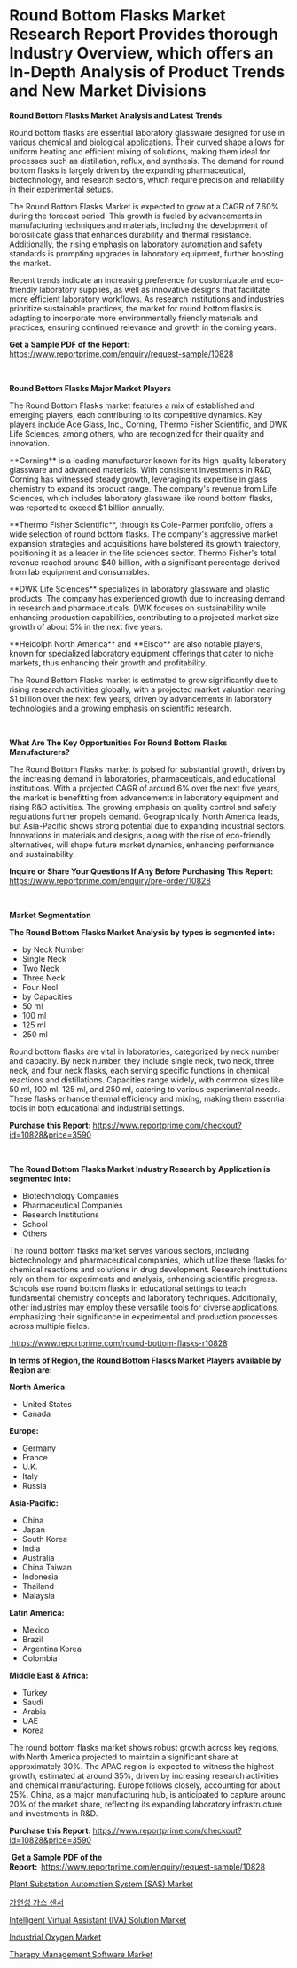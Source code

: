 <p><h1>Round Bottom Flasks Market Research Report Provides thorough Industry Overview, which offers an In-Depth Analysis of Product Trends and New Market Divisions</h1></p><p><strong>Round Bottom Flasks Market Analysis and Latest Trends</strong></p>
<p><p>Round bottom flasks are essential laboratory glassware designed for use in various chemical and biological applications. Their curved shape allows for uniform heating and efficient mixing of solutions, making them ideal for processes such as distillation, reflux, and synthesis. The demand for round bottom flasks is largely driven by the expanding pharmaceutical, biotechnology, and research sectors, which require precision and reliability in their experimental setups.</p><p>The Round Bottom Flasks Market is expected to grow at a CAGR of 7.60% during the forecast period. This growth is fueled by advancements in manufacturing techniques and materials, including the development of borosilicate glass that enhances durability and thermal resistance. Additionally, the rising emphasis on laboratory automation and safety standards is prompting upgrades in laboratory equipment, further boosting the market. </p><p>Recent trends indicate an increasing preference for customizable and eco-friendly laboratory supplies, as well as innovative designs that facilitate more efficient laboratory workflows. As research institutions and industries prioritize sustainable practices, the market for round bottom flasks is adapting to incorporate more environmentally friendly materials and practices, ensuring continued relevance and growth in the coming years.</p></p>
<p><strong>Get a Sample PDF of the Report:&nbsp;</strong> <a href="https://www.reportprime.com/enquiry/request-sample/10828?utm_campaign=1080&utm_medium=2&utm_source=Github&utm_content=ia&utm_term=29112024&utm_id=round-bottom-flasks">https://www.reportprime.com/enquiry/request-sample/10828</a></p>
<p>&nbsp;</p>
<p><strong>Round Bottom Flasks Major Market Players</strong></p>
<p><p>The Round Bottom Flasks market features a mix of established and emerging players, each contributing to its competitive dynamics. Key players include Ace Glass, Inc., Corning, Thermo Fisher Scientific, and DWK Life Sciences, among others, who are recognized for their quality and innovation.</p><p>**Corning** is a leading manufacturer known for its high-quality laboratory glassware and advanced materials. With consistent investments in R&D, Corning has witnessed steady growth, leveraging its expertise in glass chemistry to expand its product range. The company's revenue from Life Sciences, which includes laboratory glassware like round bottom flasks, was reported to exceed $1 billion annually.</p><p>**Thermo Fisher Scientific**, through its Cole-Parmer portfolio, offers a wide selection of round bottom flasks. The company's aggressive market expansion strategies and acquisitions have bolstered its growth trajectory, positioning it as a leader in the life sciences sector. Thermo Fisher's total revenue reached around $40 billion, with a significant percentage derived from lab equipment and consumables.</p><p>**DWK Life Sciences** specializes in laboratory glassware and plastic products. The company has experienced growth due to increasing demand in research and pharmaceuticals. DWK focuses on sustainability while enhancing production capabilities, contributing to a projected market size growth of about 5% in the next five years.</p><p>**Heidolph North America** and **Eisco** are also notable players, known for specialized laboratory equipment offerings that cater to niche markets, thus enhancing their growth and profitability.</p><p>The Round Bottom Flasks market is estimated to grow significantly due to rising research activities globally, with a projected market valuation nearing $1 billion over the next few years, driven by advancements in laboratory technologies and a growing emphasis on scientific research.</p></p>
<p>&nbsp;</p>
<p><strong>What Are The Key Opportunities For Round Bottom Flasks Manufacturers?</strong></p>
<p><p>The Round Bottom Flasks market is poised for substantial growth, driven by the increasing demand in laboratories, pharmaceuticals, and educational institutions. With a projected CAGR of around 6% over the next five years, the market is benefitting from advancements in laboratory equipment and rising R&D activities. The growing emphasis on quality control and safety regulations further propels demand. Geographically, North America leads, but Asia-Pacific shows strong potential due to expanding industrial sectors. Innovations in materials and designs, along with the rise of eco-friendly alternatives, will shape future market dynamics, enhancing performance and sustainability.</p></p>
<p><strong>Inquire or Share Your Questions If Any Before Purchasing This Report:</strong> <a href="https://www.reportprime.com/enquiry/pre-order/10828?utm_campaign=1080&utm_medium=2&utm_source=Github&utm_content=ia&utm_term=29112024&utm_id=round-bottom-flasks">https://www.reportprime.com/enquiry/pre-order/10828</a></p>
<p>&nbsp;</p>
<p><strong>Market Segmentation</strong></p>
<p><strong>The Round Bottom Flasks Market Analysis by types is segmented into:</strong></p>
<p><ul><li>by Neck Number</li><li>Single Neck</li><li>Two Neck</li><li>Three Neck</li><li>Four Necl</li><li>by Capacities</li><li>50 ml</li><li>100 ml</li><li>125 ml</li><li>250 ml</li></ul></p>
<p><p>Round bottom flasks are vital in laboratories, categorized by neck number and capacity. By neck number, they include single neck, two neck, three neck, and four neck flasks, each serving specific functions in chemical reactions and distillations. Capacities range widely, with common sizes like 50 ml, 100 ml, 125 ml, and 250 ml, catering to various experimental needs. These flasks enhance thermal efficiency and mixing, making them essential tools in both educational and industrial settings.</p></p>
<p><strong>Purchase this Report:&nbsp;</strong><a href="https://www.reportprime.com/checkout?id=10828&price=3590&utm_campaign=1080&utm_medium=2&utm_source=Github&utm_content=ia&utm_term=29112024&utm_id=round-bottom-flasks">https://www.reportprime.com/checkout?id=10828&price=3590</a></p>
<p>&nbsp;</p>
<p><strong>The Round Bottom Flasks Market Industry Research by Application is segmented into:</strong></p>
<p><ul><li>Biotechnology Companies</li><li>Pharmaceutical Companies</li><li>Research Institutions</li><li>School</li><li>Others</li></ul></p>
<p><p>The round bottom flasks market serves various sectors, including biotechnology and pharmaceutical companies, which utilize these flasks for chemical reactions and solutions in drug development. Research institutions rely on them for experiments and analysis, enhancing scientific progress. Schools use round bottom flasks in educational settings to teach fundamental chemistry concepts and laboratory techniques. Additionally, other industries may employ these versatile tools for diverse applications, emphasizing their significance in experimental and production processes across multiple fields.</p></p>
<p><a href="https://www.reportprime.com/round-bottom-flasks-r10828?utm_campaign=1080&utm_medium=2&utm_source=Github&utm_content=ia&utm_term=29112024&utm_id=round-bottom-flasks">&nbsp;https://www.reportprime.com/round-bottom-flasks-r10828</a></p>
<p><strong>In terms of Region, the Round Bottom Flasks Market Players available by Region are:</strong></p>
<p>
    <p> <strong> North America: </strong>
        <ul>
            <li>United States</li>
            <li>Canada</li>
        </ul>
        </p> 
    <p> <strong> Europe: </strong>
        <ul>
            <li>Germany</li>
            <li>France</li>
            <li>U.K.</li>
            <li>Italy</li>
            <li>Russia</li>
        </ul>
        </p> 
    <p> <strong> Asia-Pacific: </strong>
        <ul>
            <li>China</li>
            <li>Japan</li>
            <li>South Korea</li>
            <li>India</li>
            <li>Australia</li>
            <li>China Taiwan</li>
            <li>Indonesia</li>
            <li>Thailand</li>
            <li>Malaysia</li>
        </ul>
        </p> 
    <p> <strong> Latin America: </strong>
        <ul>
            <li>Mexico</li>
            <li>Brazil</li>
            <li>Argentina Korea</li>
            <li>Colombia</li>
        </ul>
        </p> 
    <p> <strong> Middle East & Africa: </strong>
        <ul>
            <li>Turkey</li>
            <li>Saudi</li>
            <li>Arabia</li>
            <li>UAE</li>
            <li>Korea</li>
        </ul>
    </p>
    </p>
<p><p>The round bottom flasks market shows robust growth across key regions, with North America projected to maintain a significant share at approximately 30%. The APAC region is expected to witness the highest growth, estimated at around 35%, driven by increasing research activities and chemical manufacturing. Europe follows closely, accounting for about 25%. China, as a major manufacturing hub, is anticipated to capture around 20% of the market share, reflecting its expanding laboratory infrastructure and investments in R&D.</p></p>
<p><strong>Purchase this Report: </strong><a href="https://www.reportprime.com/checkout?id=10828&price=3590&utm_campaign=1080&utm_medium=2&utm_source=Github&utm_content=ia&utm_term=29112024&utm_id=round-bottom-flasks">https://www.reportprime.com/checkout?id=10828&price=3590</a></p>
<p>&nbsp;<strong>Get a Sample PDF of the Report:&nbsp;&nbsp;</strong><a href="https://www.reportprime.com/enquiry/request-sample/10828?utm_campaign=1080&utm_medium=2&utm_source=Github&utm_content=ia&utm_term=29112024&utm_id=round-bottom-flasks">https://www.reportprime.com/enquiry/request-sample/10828</a></p>
<p><strong></strong></p>
<p><p><a href="https://issuu.com/reportprime-2/docs/plant-substation-automation-system-_7fbca48cec96b4?utm_campaign=1080&utm_medium=2&utm_source=Github&utm_content=ia&utm_term=29112024&utm_id=round-bottom-flasks">Plant Substation Automation System (SAS) Market</a></p><p><a href="https://github.com/sougarounis/Market-Research-Report-List-6/blob/main/249336326516.md?utm_campaign=1080&utm_medium=2&utm_source=Github&utm_content=ia&utm_term=29112024&utm_id=round-bottom-flasks">가연성 가스 센서</a></p><p><a href="https://issuu.com/reportprime-2/docs/intelligent-virtual-assistant-iva-s_84de18736073f3?utm_campaign=1080&utm_medium=2&utm_source=Github&utm_content=ia&utm_term=29112024&utm_id=round-bottom-flasks">Intelligent Virtual Assistant (IVA) Solution Market</a></p><p><a href="https://www.linkedin.com/pulse/industrial-oxygen-market-navigating-challenges-unlocking-own6e?utm_campaign=1080&utm_medium=2&utm_source=Github&utm_content=ia&utm_term=29112024&utm_id=round-bottom-flasks">Industrial Oxygen Market</a></p><p><a href="https://www.linkedin.com/pulse/therapy-management-software-market-size-cagr-132-forecast-highlighting-g3f1c?utm_campaign=1080&utm_medium=2&utm_source=Github&utm_content=ia&utm_term=29112024&utm_id=round-bottom-flasks">Therapy Management Software Market</a></p></p>